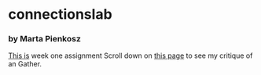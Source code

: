 # connectionslab
### by Marta Pienkosz

[This is](https://martapienkosz.github.io/connectionslab/Jan24/index.html) week one assignment
Scroll down on [this page](https://github.com/martapienkosz/connectionslab/blob/main/Jan24/README.md) to see my critique of an Gather.

